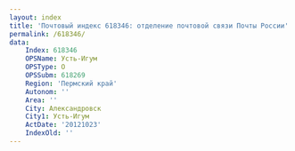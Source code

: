 ```yaml
---
layout: index
title: 'Почтовый индекс 618346: отделение почтовой связи Почты России'
permalink: /618346/
data:
    Index: 618346
    OPSName: Усть-Игум
    OPSType: О
    OPSSubm: 618269
    Region: 'Пермский край'
    Autonom: ''
    Area: ''
    City: Александровск
    City1: Усть-Игум
    ActDate: '20121023'
    IndexOld: ''
---
```

